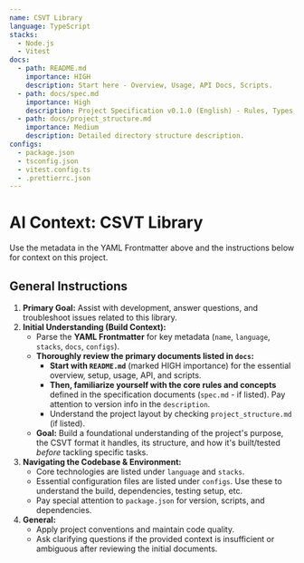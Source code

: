 ```yaml
---
name: CSVT Library
language: TypeScript
stacks:
  - Node.js
  - Vitest
docs:
  - path: README.md
    importance: HIGH
    description: Start here - Overview, Usage, API Docs, Scripts.
  - path: docs/spec.md
    importance: High
    description: Project Specification v0.1.0 (English) - Rules, Types, Constraints.
  - path: docs/project_structure.md
    importance: Medium
    description: Detailed directory structure description.
configs:
  - package.json
  - tsconfig.json
  - vitest.config.ts
  - .prettierrc.json
---
```


# AI Context: CSVT Library

Use the metadata in the YAML Frontmatter above and the instructions below for context on this project.

## General Instructions

1.  **Primary Goal:** Assist with development, answer questions, and troubleshoot issues related to this library.
2.  **Initial Understanding (Build Context):**
    *   Parse the **YAML Frontmatter** for key metadata (`name`, `language`, `stacks`, `docs`, `configs`).
    *   **Thoroughly review the primary documents listed in `docs`:**
        *   **Start with `README.md`** (marked HIGH importance) for the essential overview, setup, usage, API, and scripts.
        *   **Then, familiarize yourself with the core rules and concepts** defined in the specification documents (`spec.md` - if listed). Pay attention to version info in the `description`.
        *   Understand the project layout by checking `project_structure.md` (if listed).
    *   **Goal:** Build a foundational understanding of the project's purpose, the CSVT format it handles, its structure, and how it's built/tested *before* tackling specific tasks.
3.  **Navigating the Codebase & Environment:**
    *   Core technologies are listed under `language` and `stacks`.
    *   Essential configuration files are listed under `configs`. Use these to understand the build, dependencies, testing setup, etc.
    *   Pay special attention to `package.json` for version, scripts, and dependencies.
4.  **General:**
    *   Apply project conventions and maintain code quality.
    *   Ask clarifying questions if the provided context is insufficient or ambiguous after reviewing the initial documents.

